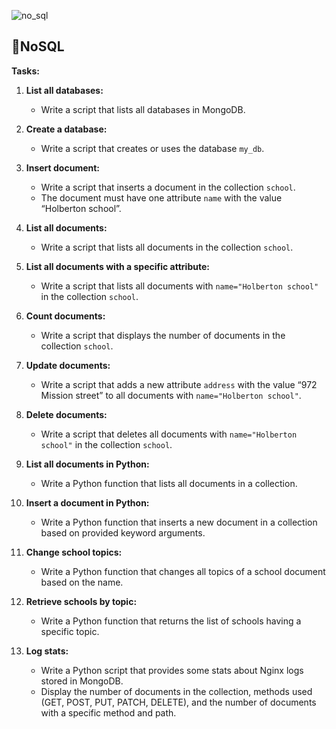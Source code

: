 ![no_sql](https://github.com/chloe0524/holbertonschool-web_back_end/assets/127857895/5599f2e5-8dff-412c-a768-04b60f23cb75)

## 📍NoSQL
**Tasks:**

1. **List all databases:**
   - Write a script that lists all databases in MongoDB.

2. **Create a database:**
   - Write a script that creates or uses the database `my_db`.

3. **Insert document:**
   - Write a script that inserts a document in the collection `school`.
   - The document must have one attribute `name` with the value “Holberton school”.

4. **List all documents:**
   - Write a script that lists all documents in the collection `school`.

5. **List all documents with a specific attribute:**
   - Write a script that lists all documents with `name="Holberton school"` in the collection `school`.

6. **Count documents:**
   - Write a script that displays the number of documents in the collection `school`.

7. **Update documents:**
   - Write a script that adds a new attribute `address` with the value “972 Mission street” to all documents with `name="Holberton school"`.

8. **Delete documents:**
   - Write a script that deletes all documents with `name="Holberton school"` in the collection `school`.

9. **List all documents in Python:**
   - Write a Python function that lists all documents in a collection.

10. **Insert a document in Python:**
    - Write a Python function that inserts a new document in a collection based on provided keyword arguments.

11. **Change school topics:**
    - Write a Python function that changes all topics of a school document based on the name.

12. **Retrieve schools by topic:**
    - Write a Python function that returns the list of schools having a specific topic.

13. **Log stats:**
    - Write a Python script that provides some stats about Nginx logs stored in MongoDB.
    - Display the number of documents in the collection, methods used (GET, POST, PUT, PATCH, DELETE), and the number of documents with a specific method and path.
